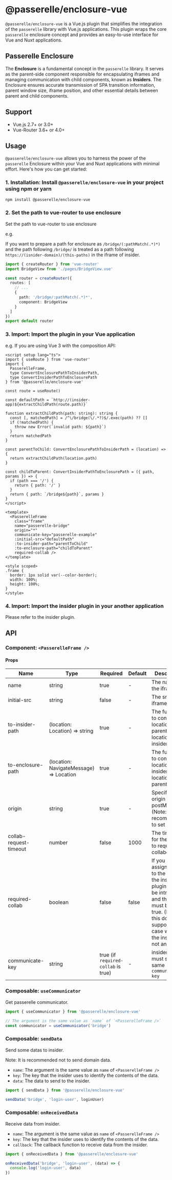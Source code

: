 # @passerelle/enclosure-vue

`@passerelle/enclosure-vue` is a Vue.js plugin that simplifies the integration of the `passerelle` library with Vue.js applications.
This plugin wraps the core `passerelle` enclosure concept and provides an easy-to-use interface for Vue and Nuxt applications.

## Passerelle Enclosure

The **Enclosure** is a fundamental concept in the `passerelle` library.
It serves as the parent-side component responsible for encapsulating iframes and managing communication with child components, known as **Insiders**.
The Enclosure ensures accurate transmission of SPA transition information, parent window size, iframe position, and other essential details between parent and child components.

## Support

- Vue.js 2.7+ or 3.0+
- Vue-Router 3.6+ or 4.0+

## Usage

`@passerelle/enclosure-vue` allows you to harness the power of the `passerelle` Enclosure within your Vue and Nuxt applications with minimal effort. Here's how you can get started:

### 1. **Installation**: Install `@passerelle/enclosure-vue` in your project using npm or yarn

```bash
npm install @passerelle/enclosure-vue
```

### 2. Set the path to vue-router to use enclosure

Set the path to vue-router to use enclosure

e.g.

If you want to prepare a path for enclosure as `/bridge/(:pathMatch(.*)*)`
and the path following `/bridge/` is treated as a path following `https://(isnider-domain)/(this-paths)` in the iframe of insider.

```ts
import { createRouter } from 'vue-router'
import BridgeView from './pages/BridgeView.vue'

const router = createRouter({
  routes: [
    // ...
    {
      path: '/bridge/:pathMatch(.*)*',
      component: BridgeView
    }
  ]
})
export default router
```

### 3. **Import**: Import the plugin in your Vue application

e.g. If you are using Vue 3 with the composition API:

```vue
<script setup lang="ts">
import { useRoute } from 'vue-router'
import {
  PasserelleFrame,
  type ConvertEnclosurePathToInsiderPath,
  type ConvertInsiderPathToEnclosurePath
} from '@passerelle/enclosure-vue'

const route = useRoute()

const defaultPath = `http://(insider-app)${extractChildPath(route.path)}`

function extractChildPath(path: string): string {
  const [, matchedPath] = /^\/bridge(\/.*?)$/.exec(path) ?? []
  if (!matchedPath) {
    throw new Error(`invalid path: ${path}`)
  }
  return matchedPath
}

const parentToChild: ConvertEnclosurePathToInsiderPath = (location) => {
  return extractChildPath(location.path)
}

const childToParent: ConvertInsiderPathToEnclosurePath = ({ path, params }) => {
  if (path === '/') {
    return { path: '/' }
  }
  return { path: `/bridge${path}`, params }
}
</script>

<template>
  <PasserelleFrame
    class="frame"
    name="passerelle-bridge"
    origin="*"
    communicate-key="passerelle-example"
    :initial-src="defaultPath"
    :to-insider-path="parentToChild"
    :to-enclosure-path="childToParent"
    required-collab />
</template>

<style scoped>
.frame {
  border: 1px solid var(--color-border);
  width: 100%;
  height: 100%;
}
</style>
```

### 4. **Import**: Import the **insider** plugin in your another application

Please refer to the insider plugin.

## API

### Component: `<PasserelleFrame />`

#### Props

| Name                   | Type                                    | Required                            | Default | Description                                                                                                                                                                                    |
| ---------------------- | --------------------------------------- | ----------------------------------- | ------- | ---------------------------------------------------------------------------------------------------------------------------------------------------------------------------------------------- |
| name                   | string                                  | true                                | -       | The name of the iframe.                                                                                                                                                                        |
| initial-src            | string                                  | false                               | -       | The src of the iframe.                                                                                                                                                                         |
| to-insider-path        | (location: Location) => string          | true                                | -       | The function to convert the location of the parent to the location of the insider.                                                                                                             |
| to-enclosure-path      | (location: NavigateMessage) => Location | true                                | -       | The function to convert the location of the insider to the location of the parent.                                                                                                             |
| origin                 | string                                  | true                                | -       | Specify the origin of postMessage. (Note: It is not recommended to set "\*")                                                                                                                   |
| collab-request-timeout | number                                  | false                               | 1000    | The timeout for the insider to request collaboration.                                                                                                                                          |
| required-collab        | boolean                                 | false                               | false   | If you want to assign an SPA to the insider, the insider plugin must be introduced, and this value must be set to true. (Note: this does not support the case where the insider is not an SPA) |
| communicate-key        | string                                  | true (if `required-collab` is true) | -       | insider side must set the same `communicate-key`                                                                                                                                               |

### Composable: `useCommunicator`

Get passerelle communicator.

```ts
import { useCommunicator } from '@passerelle/enclosure-vue'

// The argument is the same value as `name` of `<PasserelleFrame />`
const communicator = useCommunicator('bridge')
```

### Composable: `sendData`

Send some datas to insider.

Note: It is recommended not to send domain data.

- `name`: The argument is the same value as `name` of `<PasserelleFrame />`
- `key`: The key that the insider uses to identify the contents of the data.
- `data`: The data to send to the insider.

```ts
import { sendData } from '@passerelle/enclosure-vue'

sendData('bridge', 'login-user', loginUser)
```

### Composable: `onReceivedData`

Receive data from insider.

- `name`: The argument is the same value as `name` of `<PasserelleFrame />`
- `key`: The key that the insider uses to identify the contents of the data.
- `callback`: The callback function to receive data from the insider.

```ts
import { onReceivedData } from '@passerelle/enclosure-vue'

onReceivedData('bridge', 'login-user', (data) => {
  console.log('login-user', data)
})
```
